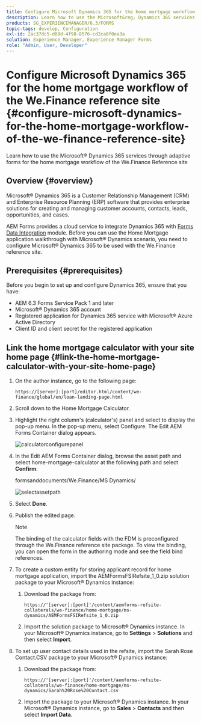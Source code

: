 ```yaml
---
title: Configure Microsoft Dynamics 365 for the home mortgage workflow of the We.Finance reference site
description: Learn how to use the Microsoft&reg; Dynamics 365 services through adaptive forms for the home mortgage workflow of the We.Finance Reference site.
products: SG_EXPERIENCEMANAGER/6.3/FORMS
topic-tags: develop, Configuration
exl-id: 2ac37dc5-d88d-4f98-8576-cd2ca6f0ea3a
solution: Experience Manager, Experience Manager Forms
role: "Admin, User, Developer"
---
```

# Configure Microsoft Dynamics 365 for the home mortgage workflow of the We.Finance reference site {#configure-microsoft-dynamics-for-the-home-mortgage-workflow-of-the-we-finance-reference-site}

Learn how to use the Microsoft&reg; Dynamics 365 services through adaptive forms for the home mortgage workflow of the We.Finance Reference site

## Overview {#overview}

Microsoft&reg; Dynamics 365 is a Customer Relationship Management (CRM) and Enterprise Resource Planning (ERP) software that provides enterprise solutions for creating and managing customer accounts, contacts, leads, opportunities, and cases.

AEM Forms provides a cloud service to integrate Dynamics 365 with [Forms Data Integration](/help/forms/using/data-integration.md) module. Before you can use the Home Mortgage application walkthrough with Microsoft&reg; Dynamics scenario, you need to configure Microsoft&reg; Dynamics 365 to be used with the We.Finance reference site.

## Prerequisites {#prerequisites}

Before you begin to set up and configure Dynamics 365, ensure that you have:

* AEM 6.3 Forms Service Pack 1 and later
* Microsoft&reg; Dynamics 365 account
* Registered application for Dynamics 365 service with Microsoft&reg; Azure Active Directory
* Client ID and client secret for the registered application

## Link the home mortgage calculator with your site home page {#link-the-home-mortgage-calculator-with-your-site-home-page}

1. On the author instance, go to the following page:

   `https://[server]:[port]/editor.html/content/we-finance/global/en/loan-landing-page.html`

1. Scroll down to the Home Mortgage Calculator.
1. Highlight the right column's (calculator's) panel and select to display the pop-up menu. In the pop-up menu, select Configure. The Edit AEM Forms Container dialog appears.

   ![calculatorconfigurepanel](assets/calculatorconfigurepanel.png)

1. In the Edit AEM Forms Container dialog, browse the asset path and select home-mortgage-calculator at the following path and select **Confirm**:

   formsanddocuments/We.Finance/MS Dynamics/ 

   ![selectassetpath](assets/selectassetpath.png)

1. Select **Done**.
1. Publish the edited page.

   >[!NOTE]
   >
   >The binding of the calculator fields with the FDM is preconfigured through the We.Finance reference site package. To view the binding, you can open the form in the authoring mode and see the field bind references.

1. To create a custom entity for storing applicant record for home mortgage application, import the AEMFormsFSIRefsite_1_0.zip solution package to your Microsoft&reg; Dynamics instance:

    1. Download the package from:

       `https://'[server]:[port]'/content/aemforms-refsite-collaterals/we-finance/home-mortgage/ms-dynamics/AEMFormsFSIRefsite_1_0.zip`
   
    1. Import the solution package to Microsoft&reg; Dynamics instance. In your Microsoft&reg; Dynamics instance, go to **Settings** &gt; **Solutions** and then select **Import**.

1. To set up user contact details used in the refsite, import the Sarah Rose Contact.CSV package to your Microsoft&reg; Dynamics instance:

    1. Download the package from:

       `https://'[server]:[port]'/content/aemforms-refsite-collaterals/we-finance/home-mortgage/ms-dynamics/Sarah%20Rose%20Contact.csv`

    1. Import the package to your Microsoft&reg; Dynamics instance. In your Microsoft&reg; Dynamics instance, go to **Sales** &gt; **Contacts** and then select **Import Data**.
